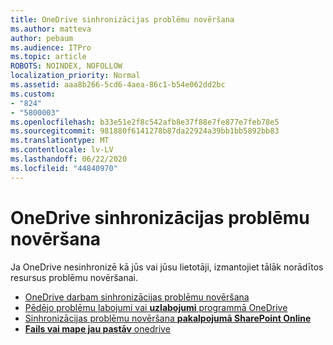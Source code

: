 ```yaml
---
title: OneDrive sinhronizācijas problēmu novēršana
ms.author: matteva
author: pebaum
ms.audience: ITPro
ms.topic: article
ROBOTS: NOINDEX, NOFOLLOW
localization_priority: Normal
ms.assetid: aaa8b266-5cd6-4aea-86c1-b54e062dd2bc
ms.custom:
- "824"
- "5800003"
ms.openlocfilehash: b33e51e2f8c542afb8e37f88e7fe877e7feb78e5
ms.sourcegitcommit: 981880f6141278b87da22924a39bb1bb5892bb83
ms.translationtype: MT
ms.contentlocale: lv-LV
ms.lasthandoff: 06/22/2020
ms.locfileid: "44840970"
---
```

# <a name="fix-onedrive-sync-problems"></a>OneDrive sinhronizācijas problēmu novēršana

Ja OneDrive nesinhronizē kā jūs vai jūsu lietotāji, izmantojiet tālāk norādītos resursus problēmu novēršanai.

- [OneDrive darbam sinhronizācijas problēmu novēršana](https://support.microsoft.com/office/207e983e-146d-404c-a994-672ef29e1f90)
- [Pēdējo problēmu labojumi vai **uzlabojumi** programmā OneDrive](https://support.office.com/article/36110213-f3f6-490d-8cb7-3833539def0b)
- [Sinhronizācijas problēmu novēršana **pakalpojumā SharePoint Online**](https://support.office.com/article/207e983e-146d-404c-a994-672ef29e1f90)
- [**Fails vai mape jau pastāv** onedrive](https://support.microsoft.com/office/7b8044ad-438d-41db-bbbf-4f66b8890408)
